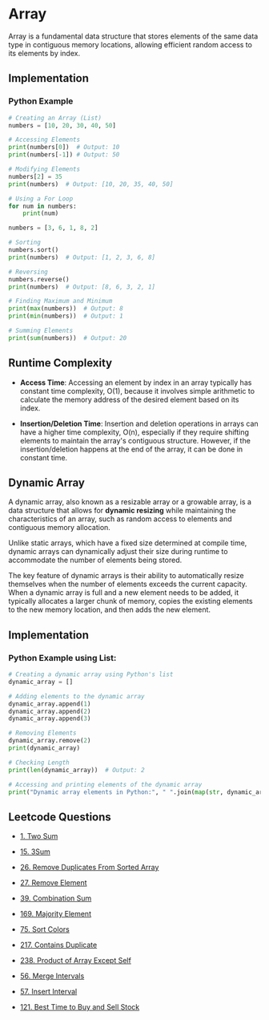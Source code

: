 # Array

Array is a fundamental data structure that stores elements of the same data type in contiguous memory locations, allowing efficient random access to its elements by index.

## Implementation
### Python Example
```python
# Creating an Array (List)
numbers = [10, 20, 30, 40, 50]

# Accessing Elements
print(numbers[0])  # Output: 10
print(numbers[-1]) # Output: 50

# Modifying Elements
numbers[2] = 35
print(numbers)  # Output: [10, 20, 35, 40, 50]

# Using a For Loop
for num in numbers:
    print(num)

numbers = [3, 6, 1, 8, 2]

# Sorting
numbers.sort()
print(numbers)  # Output: [1, 2, 3, 6, 8]

# Reversing
numbers.reverse()
print(numbers)  # Output: [8, 6, 3, 2, 1]

# Finding Maximum and Minimum
print(max(numbers))  # Output: 8
print(min(numbers))  # Output: 1

# Summing Elements
print(sum(numbers))  # Output: 20
```

## Runtime Complexity
- **Access Time**: Accessing an element by index in an array typically has constant time complexity, O(1), because it involves simple arithmetic to calculate the memory address of the desired element based on its index.

- **Insertion/Deletion Time**: Insertion and deletion operations in arrays can have a higher time complexity, O(n), especially if they require shifting elements to maintain the array's contiguous structure. However, if the insertion/deletion happens at the end of the array, it can be done in constant time.

## Dynamic Array

A dynamic array, also known as a resizable array or a growable array, is a data structure that allows for **dynamic resizing** while maintaining the characteristics of an array, such as random access to elements and contiguous memory allocation.

Unlike static arrays, which have a fixed size determined at compile time, dynamic arrays can dynamically adjust their size during runtime to accommodate the number of elements being stored.

The key feature of dynamic arrays is their ability to automatically resize themselves when the number of elements exceeds the current capacity. When a dynamic array is full and a new element needs to be added, it typically allocates a larger chunk of memory, copies the existing elements to the new memory location, and then adds the new element.

## Implementation
### Python Example using List:
```python
# Creating a dynamic array using Python's list
dynamic_array = []

# Adding elements to the dynamic array
dynamic_array.append(1)
dynamic_array.append(2)
dynamic_array.append(3)

# Removing Elements
dynamic_array.remove(2)
print(dynamic_array)

# Checking Length
print(len(dynamic_array))  # Output: 2

# Accessing and printing elements of the dynamic array
print("Dynamic array elements in Python:", " ".join(map(str, dynamic_array)))
```

## Leetcode Questions
- [1. Two Sum](../../leetcode_questions/1_two_sum.md)
- [15. 3Sum](../../leetcode_questions/15_three_sum.md)
- [26. Remove Duplicates From Sorted Array](../../leetcode_questions/26_remove_duplicates_from_sorted_array.md)
- [27. Remove Element](../../leetcode_questions/27_remove_element.md)
- [39. Combination Sum](../../leetcode_questions/39_combination_sum.md)
- [169. Majority Element](../../leetcode_questions/169_majority_element.md)

- [75. Sort Colors](../../leetcode_questions/75_sort_colors.md)
- [217. Contains Duplicate](../../leetcode_questions/217_contain_duplicate.md)
- [238. Product of Array Except Self](../../leetcode_questions/238_product_of_array_except_self.md)


- [56. Merge Intervals](../../leetcode_questions/56_merge_intervals.md)
- [57. Insert Interval](../../leetcode_questions/57_insert_interval.md)
- [121. Best Time to Buy and Sell Stock](../../leetcode_questions/121_best_time_to_buy_and_sell_stock.md)